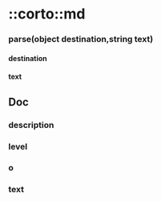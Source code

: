 # ::corto::md
### parse(object destination,string text)
#### destination
#### text

## Doc
### description
### level
### o
### text
